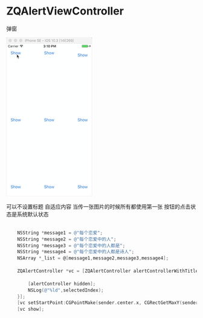 # ZQAlertViewController
弹窗

![image](https://github.com/ruanqiaohua/ZQAlertViewController/blob/master/image.gif)

可以不设置标题
自适应内容
当传一张图片的时候所有都使用第一张
按钮的点击状态是系统默认状态

```Objective-C

    NSString *message1 = @"每个恋爱";
    NSString *message2 = @"每个恋爱中的人";
    NSString *message3 = @"每个恋爱中的人都是";
    NSString *message4 = @"每个恋爱中的人都是诗人";
    NSArray *_list = @[message1,message2,message3,message4];
    
    ZQAlertController *vc = [ZQAlertController alertControllerWithTitle:@"诗人" message:_list images:@[@"06.png",@"11.png",@"鹿鹿.png",@"夜晚.png",] selectedCallBack:^(ZQAlertController *alertController,NSInteger selectedIndex) {

        [alertController hidden];
        NSLog(@"%ld",selectedIndex);
    }];
    [vc setStartPoint:CGPointMake(sender.center.x, CGRectGetMaxY(sender.frame))];
    [vc show];


```
